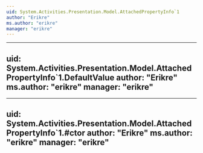 ```yaml
---
uid: System.Activities.Presentation.Model.AttachedPropertyInfo`1
author: "Erikre"
ms.author: "erikre"
manager: "erikre"
---
```


---
uid: System.Activities.Presentation.Model.AttachedPropertyInfo`1.DefaultValue
author: "Erikre"
ms.author: "erikre"
manager: "erikre"
---

---
uid: System.Activities.Presentation.Model.AttachedPropertyInfo`1.#ctor
author: "Erikre"
ms.author: "erikre"
manager: "erikre"
---
